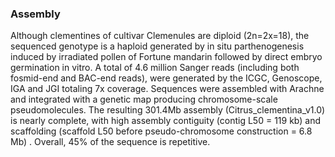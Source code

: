 ### Assembly

Although clementines of cultivar Clemenules are diploid (2n=2x=18), the
sequenced genotype is a haploid generated by in situ parthenogenesis
induced by irradiated pollen of Fortune mandarin followed by direct
embryo germination in vitro. A total of 4.6 million Sanger reads
(including both fosmid-end and BAC-end reads), were generated by the
ICGC, Genoscope, IGA and JGI totaling 7x coverage. Sequences were
assembled with Arachne and integrated with a genetic map producing
chromosome-scale pseudomolecules. The resulting 301.4Mb assembly
(Citrus\_clementina\_v1.0) is nearly complete, with high assembly
contiguity (contig L50 = 119 kb) and scaffolding (scaffold L50 before
pseudo-chromosome construction = 6.8 Mb) . Overall, 45% of the sequence
is repetitive.
